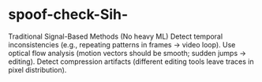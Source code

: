 # spoof-check-Sih-
Traditional Signal-Based Methods (No heavy ML)  Detect temporal inconsistencies (e.g., repeating patterns in frames → video loop).  Use optical flow analysis (motion vectors should be smooth; sudden jumps → editing).  Detect compression artifacts (different editing tools leave traces in pixel distribution).

